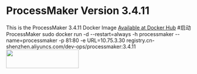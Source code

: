 # ProcessMaker Version 3.4.11
This is the ProcessMaker 3.4.11 Docker Image [Available at Docker Hub](https://hub.docker.com/r/processmaker/processmaker/)
#启动ProcessMaker
sudo docker run -d --restart=always -h processmaker  --name=processmaker   -p 81:80 -e URL=10.75.3.30  registry.cn-shenzhen.aliyuncs.com/dev-ops/processmaker:3.4.11 
<img src="https://www.processmaker.com/assets/PartnerArea/new_logos/1431x348nb.png" height="51" width="198"/>
